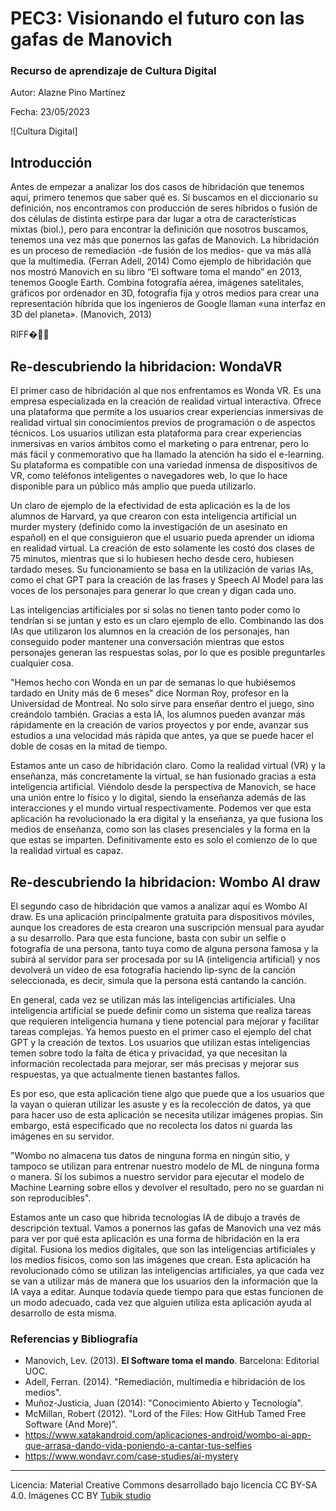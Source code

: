 # PEC3: Visionando el futuro con las gafas de Manovich 

### Recurso de aprendizaje de Cultura Digital 


Autor: Alazne Pino Martínez


Fecha: 23/05/2023

![Cultura Digital]


## Introducción


Antes de empezar a analizar los dos casos de hibridación que tenemos aquí, primero tenemos que saber qué es. Si buscamos en el diccionario su definición, nos encontramos con producción de seres híbridos o fusión de dos células de distinta estirpe para dar lugar a otra de características mixtas (biol.), pero para encontrar la definición que nosotros buscamos, tenemos una vez más que ponernos las gafas de Manovich. 
La hibridación es un proceso de remediación -de fusión de los medios- que va más allá que la multimedia. (Ferran Adell, 2014)
Como ejemplo de hibridación que nos mostró Manovich en su libro “El software toma el mando” en 2013, tenemos Google Earth. Combina fotografía aérea, imágenes satelitales, gráficos por ordenador en 3D, fotografía fija y otros medios para crear una representación híbrida que los ingenieros de Google llaman «una interfaz en 3D del planeta». (Manovich, 2013)

RIFF�

## Re-descubriendo la hibridacion: WondaVR

El primer caso de hibridación al que nos enfrentamos es Wonda VR. Es una empresa especializada en la creación de realidad virtual interactiva. Ofrece una plataforma que permite a los usuarios crear experiencias inmersivas de realidad virtual sin conocimientos previos de programación o de aspectos técnicos. Los usuarios utilizan esta plataforma para crear experiencias inmersivas en varios ámbitos como el marketing o para entrenar, pero lo más fácil y conmemorativo que ha llamado la atención ha sido el e-learning. Su plataforma es compatible con una variedad inmensa de dispositivos de VR, como teléfonos inteligentes o navegadores web, lo que lo hace disponible para un público más amplio que pueda utilizarlo.

Un claro de ejemplo de la efectividad de esta aplicación es la de los alumnos de Harvard, ya que crearon con esta inteligencia artificial un murder mystery (definido como la investigación de un asesinato en español) en el que consiguieron que el usuario pueda aprender un idioma en realidad virtual. La creación de esto solamente les costó dos clases de 75 minutos, mientras que si lo hubiesen hecho desde cero, hubiesen tardado meses. Su funcionamiento se basa en la utilización de varias IAs, como el chat GPT para la creación de las frases y Speech AI Model para las voces de los personajes para generar lo que crean y digan cada uno.

Las inteligencias artificiales por si solas no tienen tanto poder como lo tendrían si se juntan y esto es un claro ejemplo de ello. Combinando las dos IAs que utilizaron los alumnos en la creación de los personajes, han conseguido poder mantener una conversación mientras que estos personajes generan las respuestas solas, por lo que es posible preguntarles cualquier cosa.

"Hemos hecho con Wonda en un par de semanas lo que hubiésemos tardado en Unity más de 6 meses" dice Norman Roy, profesor en la Universidad de Montreal. No solo sirve para enseñar dentro el juego, sino creándolo también. Gracias a esta IA, los alumnos pueden avanzar más rápidamente en la creación de varios proyectos y por ende, avanzar sus estudios a una velocidad más rápida que antes, ya que se puede hacer el doble de cosas en la mitad de tiempo.

Estamos ante un caso de hibridación claro. Como la realidad virtual (VR) y la enseñanza, más concretamente la virtual, se han fusionado gracias a esta inteligencia artificial. Viéndolo desde la perspectiva de Manovich, se hace una unión entre lo físico y lo digital, siendo la enseñanza además de las interacciones y el mundo virtual respectivamente. Podemos ver que esta aplicación ha revolucionado la era digital y la enseñanza, ya que fusiona los medios de enseñanza, como son las clases presenciales y la forma en la que estas se imparten. Definitivamente esto es solo el comienzo de lo que la realidad virtual es capaz.




## Re-descubriendo la hibridacion: Wombo AI draw

El segundo caso de hibridación que vamos a analizar aquí es Wombo AI draw. Es una aplicación principalmente gratuita para dispositivos móviles, aunque los creadores de esta crearon una suscripción mensual para ayudar a su desarrollo. Para que esta funcione, basta con subir un selfie o fotografía de una persona, tanto tuya como de alguna persona famosa y la subirá al servidor para ser procesada por su IA (inteligencia artificial) y nos devolverá un vídeo de esa fotografía haciendo lip-sync de la canción seleccionada, es decir, simula que la persona está cantando la canción. 

En general, cada vez se utilizan más las inteligencias artificiales. Una inteligencia artificial se puede definir como un sistema que realiza tareas que requieren inteligencia humana y tiene potencial para mejorar y facilitar tareas complejas. Ya hemos puesto en el primer caso el ejemplo del chat GPT y la creación de textos. Los usuarios que utilizan estas inteligencias temen sobre todo la falta de ética y privacidad, ya que necesitan la información recolectada para mejorar, ser más precisas y mejorar sus respuestas, ya que actualmente tienen bastantes fallos.

Es por eso, que esta aplicación tiene algo que puede que a los usuarios que la vayan o quieran utilizar les asuste y es la recolección de datos, ya que para hacer uso de esta aplicación se necesita utilizar imágenes propias. Sin embargo, está especificado que no recolecta los datos ni guarda las imágenes en su servidor.

"Wombo no almacena tus datos de ninguna forma en ningún sitio, y tampoco se utilizan para entrenar nuestro modelo de ML de ninguna forma o manera. Sí los subimos a nuestro servidor para ejecutar el modelo de Machine Learning sobre ellos y devolver el resultado, pero no se guardan ni son reproducibles".

Estamos ante un caso que hibrida tecnologías IA de dibujo a través de descripción textual. Vamos a ponernos las gafas de Manovich una vez más para ver por qué esta aplicación es una forma de hibridación en la era digital. Fusiona los medios digitales, que son las inteligencias artificiales y los medios físicos, como son las imágenes que crean. Esta aplicación ha revolucionado cómo se utilizan las inteligencias artificiales, ya que cada vez se van a utilizar más de manera que los usuarios den la información que la IA vaya a editar. Aunque todavía quede tiempo para que estas funcionen de un modo adecuado, cada vez que alguien utiliza esta aplicación ayuda al desarrollo de esta misma.




### Referencias y Bibliografía

* Manovich, Lev. (2013). **El Software toma el mando**. Barcelona: Editorial UOC. 
* Adell, Ferran. (2014). "Remediación, multimedia e hibridación de los medios".
* Muñoz-Justicia, Juan (2014): "Conocimiento Abierto y Tecnología".
* McMillan, Robert (2012). "Lord of the Files: How GitHub Tamed Free Software (And More)".
* https://www.xatakandroid.com/aplicaciones-android/wombo-ai-app-que-arrasa-dando-vida-poniendo-a-cantar-tus-selfies
* https://www.wondavr.com/case-studies/ai-mystery



----

Licencia: Material Creative Commons desarrollado bajo licencia CC BY-SA 4.0. Imágenes CC BY [Tubik studio](https://blog.tubikstudio.com/how-to-create-original-flat-illustrations-designers-tips/) 
